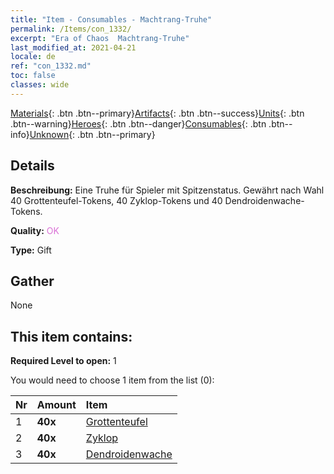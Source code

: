 ```yaml
---
title: "Item - Consumables - Machtrang-Truhe"
permalink: /Items/con_1332/
excerpt: "Era of Chaos  Machtrang-Truhe"
last_modified_at: 2021-04-21
locale: de
ref: "con_1332.md"
toc: false
classes: wide
---
```

 [Materials](/de/Items/){: .btn .btn--primary}[Artifacts](/de/Items/Artifacts/){: .btn .btn--success}[Units](/de/Items/Units/){: .btn .btn--warning}[Heroes](/de/Items/Heroes/){: .btn .btn--danger}[Consumables](/de/Items/Consumables/){: .btn .btn--info}[Unknown](/de/Items/Unknown/){: .btn .btn--primary}

## Details
 **Beschreibung:** Eine Truhe für Spieler mit Spitzenstatus. Gewährt nach Wahl 40 Grottenteufel-Tokens, 40 Zyklop-Tokens und 40 Dendroidenwache-Tokens.

 **Quality:** <span style="color: #DA70D6">OK</span>

 **Type:** Gift

## Gather

  None

## This item contains:

 **Required Level to open:** 1

 You would need to choose 1 item from the list (0):

  | Nr | Amount |     Item    |
  |:---|:-------|:------------|
  | 1 |  **40x** | [Grottenteufel](/de/Items/unt_230/) |  | 
  | 2 |  **40x** | [Zyklop](/de/Items/unt_222/) |  | 
  | 3 |  **40x** | [Dendroidenwache](/de/Items/unt_203/) |  | 

